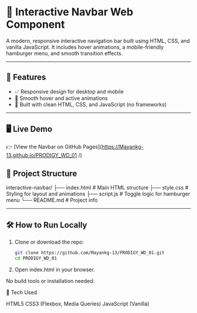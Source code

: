 # 🧭 Interactive Navbar Web Component

A modern, responsive interactive navigation bar built using HTML, CSS, and vanilla JavaScript. It includes hover animations, a mobile-friendly hamburger menu, and smooth transition effects.

---

## 🚀 Features

- ✅ Responsive design for desktop and mobile
- 🎨 Smooth hover and active animations
- 🧠 Built with clean HTML, CSS, and JavaScript (no frameworks)

---

## 🖥️ Live Demo

👉 [View the Navbar on GitHub Pages](https://Mayankg-13.github.io/PRODIGY_WD_01
/)


## 📁 Project Structure
interactive-navbar/
├── index.html # Main HTML structure
├── style.css # Styling for layout and animations
├── script.js # Toggle logic for hamburger menu
└── README.md # Project info


---

## 🛠️ How to Run Locally

1. Clone or download the repo:
   ```bash
   git clone https://github.com/Mayankg-13/PRODIGY_WD_01.git
   cd PRODIGY_WD_01

2. Open index.html in your browser.

No build tools or installation needed.

🧪 Tech Used

HTML5
CSS3 (Flexbox, Media Queries)
JavaScript (Vanilla)
